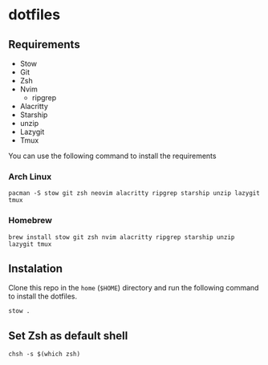 # dotfiles

## Requirements

- Stow
- Git
- Zsh
- Nvim
  - ripgrep
- Alacritty
- Starship
- unzip
- Lazygit
- Tmux

You can use the following command to install the requirements

### Arch Linux

```shell
pacman -S stow git zsh neovim alacritty ripgrep starship unzip lazygit tmux
```

### Homebrew

```shell
brew install stow git zsh nvim alacritty ripgrep starship unzip lazygit tmux
```

## Instalation

Clone this repo in the `home` (`$HOME`) directory and run the following command to install the dotfiles.

```shell
stow .
```

## Set Zsh as default shell

```shell
chsh -s $(which zsh)
```
